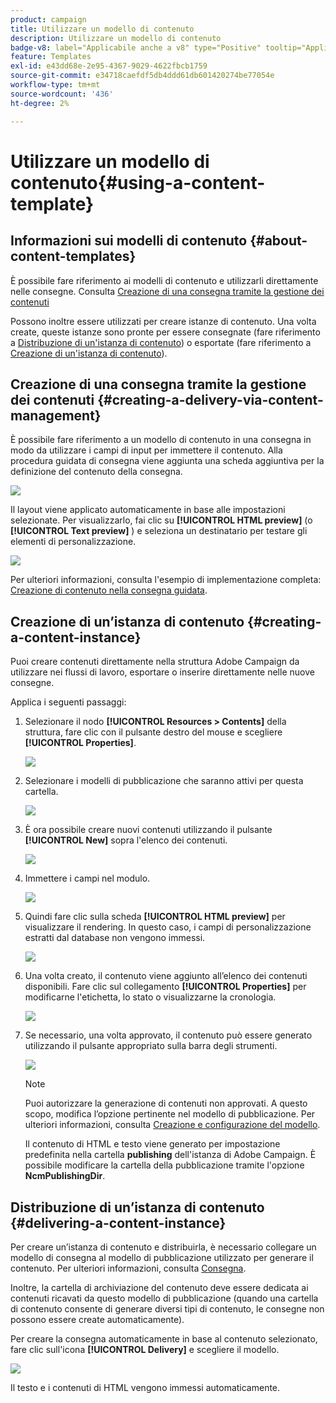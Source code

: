 ```yaml
---
product: campaign
title: Utilizzare un modello di contenuto
description: Utilizzare un modello di contenuto
badge-v8: label="Applicabile anche a v8" type="Positive" tooltip="Applicabile anche a Campaign v8"
feature: Templates
exl-id: e43dd68e-2e95-4367-9029-4622fbcb1759
source-git-commit: e34718caefdf5db4ddd61db601420274be77054e
workflow-type: tm+mt
source-wordcount: '436'
ht-degree: 2%

---
```


# Utilizzare un modello di contenuto{#using-a-content-template}



## Informazioni sui modelli di contenuto {#about-content-templates}

È possibile fare riferimento ai modelli di contenuto e utilizzarli direttamente nelle consegne. Consulta [Creazione di una consegna tramite la gestione dei contenuti](#creating-a-delivery-via-content-management)

Possono inoltre essere utilizzati per creare istanze di contenuto. Una volta create, queste istanze sono pronte per essere consegnate (fare riferimento a [Distribuzione di un&#39;istanza di contenuto](#delivering-a-content-instance)) o esportate (fare riferimento a [Creazione di un&#39;istanza di contenuto](#creating-a-content-instance)).

## Creazione di una consegna tramite la gestione dei contenuti {#creating-a-delivery-via-content-management}

È possibile fare riferimento a un modello di contenuto in una consegna in modo da utilizzare i campi di input per immettere il contenuto. Alla procedura guidata di consegna viene aggiunta una scheda aggiuntiva per la definizione del contenuto della consegna.

![](assets/s_ncs_content_deliver_a_content.png)

Il layout viene applicato automaticamente in base alle impostazioni selezionate. Per visualizzarlo, fai clic su **[!UICONTROL HTML preview]** (o **[!UICONTROL Text preview]** ) e seleziona un destinatario per testare gli elementi di personalizzazione.

![](assets/s_ncs_content_deliver_a_content_html.png)

Per ulteriori informazioni, consulta l&#39;esempio di implementazione completa: [Creazione di contenuto nella consegna guidata](use-case-creating-content-management.md#creating-content-in-the-delivery-wizard).

## Creazione di un’istanza di contenuto {#creating-a-content-instance}

Puoi creare contenuti direttamente nella struttura Adobe Campaign da utilizzare nei flussi di lavoro, esportare o inserire direttamente nelle nuove consegne.

Applica i seguenti passaggi:

1. Selezionare il nodo **[!UICONTROL Resources > Contents]** della struttura, fare clic con il pulsante destro del mouse e scegliere **[!UICONTROL Properties]**.

   ![](assets/s_ncs_content_folder_properties.png)

1. Selezionare i modelli di pubblicazione che saranno attivi per questa cartella.

   ![](assets/s_ncs_content_folder_templates.png)

1. È ora possibile creare nuovi contenuti utilizzando il pulsante **[!UICONTROL New]** sopra l&#39;elenco dei contenuti.

   ![](assets/s_ncs_content_folder_create_a_template.png)

1. Immettere i campi nel modulo.

   ![](assets/s_ncs_content_folder_use_a_template.png)

1. Quindi fare clic sulla scheda **[!UICONTROL HTML preview]** per visualizzare il rendering. In questo caso, i campi di personalizzazione estratti dal database non vengono immessi.

   ![](assets/s_ncs_content_folder_use_a_template_preview.png)

1. Una volta creato, il contenuto viene aggiunto all’elenco dei contenuti disponibili. Fare clic sul collegamento **[!UICONTROL Properties]** per modificarne l&#39;etichetta, lo stato o visualizzarne la cronologia.

   ![](assets/s_ncs_content_folder_template_properties.png)

1. Se necessario, una volta approvato, il contenuto può essere generato utilizzando il pulsante appropriato sulla barra degli strumenti.

   ![](assets/s_ncs_content_folder_template_generate.png)

   >[!NOTE]
   >
   >Puoi autorizzare la generazione di contenuti non approvati. A questo scopo, modifica l’opzione pertinente nel modello di pubblicazione. Per ulteriori informazioni, consulta [Creazione e configurazione del modello](publication-templates.md#creating-and-configuring-the-template).

   Il contenuto di HTML e testo viene generato per impostazione predefinita nella cartella **publishing** dell&#39;istanza di Adobe Campaign. È possibile modificare la cartella della pubblicazione tramite l&#39;opzione **NcmPublishingDir**.

## Distribuzione di un’istanza di contenuto {#delivering-a-content-instance}

Per creare un’istanza di contenuto e distribuirla, è necessario collegare un modello di consegna al modello di pubblicazione utilizzato per generare il contenuto. Per ulteriori informazioni, consulta [Consegna](publication-templates.md#delivery).

Inoltre, la cartella di archiviazione del contenuto deve essere dedicata ai contenuti ricavati da questo modello di pubblicazione (quando una cartella di contenuto consente di generare diversi tipi di contenuto, le consegne non possono essere create automaticamente).

Per creare la consegna automaticamente in base al contenuto selezionato, fare clic sull&#39;icona **[!UICONTROL Delivery]** e scegliere il modello.

![](assets/s_ncs_content_folder_create_the_delivery.png)

Il testo e i contenuti di HTML vengono immessi automaticamente.
